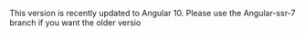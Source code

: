 This version is recently updated to Angular 10. 
Please use the Angular-ssr-7 branch if you want the older versio
